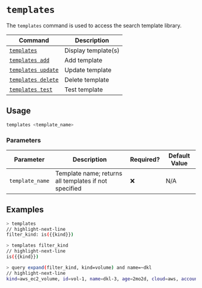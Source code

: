 # `templates`

The `templates` command is used to access the search template library.

| Command                           | Description         |
| --------------------------------- | ------------------- |
| [`templates`](#usage)             | Display template(s) |
| [`templates add`](./add.md)       | Add template        |
| [`templates update`](./update.md) | Update template     |
| [`templates delete`](./delete.md) | Delete template     |
| [`templates test`](./test.md)     | Test template       |

## Usage

```bash
templates <template_name>
```

### Parameters

| Parameter       | Description                                           | Required? | Default Value |
| --------------- | ----------------------------------------------------- | --------- | ------------- |
| `template_name` | Template name; returns all templates if not specified | ❌        | N/A           |

## Examples

```bash title="List all templates"
> templates
// highlight-next-line
filter_kind: is({{kind}})
```

```bash title="Display the filter_kind template"
> templates filter_kind
// highlight-next-line
is({{kind}})
```

```bash title="Use the filter_kind template"
> query expand(filter_kind, kind=volume) and name=~dkl
// highlight-next-line
kind=aws_ec2_volume, id=vol-1, name=dkl-3, age=2mo2d, cloud=aws, account=eng, region=us-west-2
```
